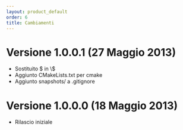 ```yaml
---
layout: product_default
order: 6
title: Cambiamenti
---
```

# Versione 1.0.0.1 (27 Maggio 2013)

* Sostituito $ in \\$
* Aggiunto CMakeLists.txt per cmake
* Aggiunto snapshots/ a .gitignore

# Versione 1.0.0.0 (18 Maggio 2013)

* Rilascio iniziale